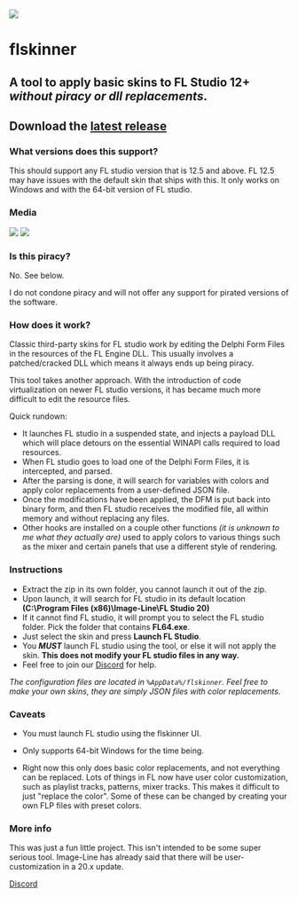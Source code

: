 # ![](https://i.imgur.com/3ivYF1X.png) 
# flskinner

## A tool to apply basic skins to FL Studio 12+ ***without piracy or dll replacements***.

## Download the [latest release](https://github.com/liquiad/flskinner/releases/latest/download/flskinner_x64_release.zip)

### What versions does this support?

This should support any FL studio version that is 12.5 and above.
FL 12.5 may have issues with the default skin that ships with this.
It only works on Windows and with the 64-bit version of FL studio.

### Media

![](https://i.imgur.com/m0pAfJC.png)
![](https://i.imgur.com/jMqjOli.png)

### Is this piracy?

No. See below.

I do not condone piracy and will not offer any support for pirated versions of the software.

### How does it work?

Classic third-party skins for FL studio work by editing the Delphi Form Files in the resources of the FL Engine DLL. This usually involves a patched/cracked DLL which means it always ends up being piracy.

This tool takes another approach. With the introduction of code virtualization on newer FL studio versions, it has became much more difficult to edit the resource files.

Quick rundown:

* It launches FL studio in a suspended state, and injects a payload DLL which will place detours on the essential WINAPI calls required to load resources.
* When FL studio goes to load one of the Delphi Form Files, it is intercepted, and parsed. 
* After the parsing is done, it will search for variables with colors and apply color replacements from a user-defined JSON file.
* Once the modifications have been applied, the DFM is put back into binary form, and then FL studio receives the modified file, all within memory and without replacing any files.
* Other hooks are installed on a couple other functions *(it is unknown to me what they actually are)* used to apply colors to various things such as the mixer and certain panels that use a different style of rendering.

### Instructions

* Extract the zip in its own folder, you cannot launch it out of the zip.
* Upon launch, it will search for FL studio in its default location **(C:\Program Files (x86)\Image-Line\FL Studio 20)**
* If it cannot find FL studio, it will prompt you to select the FL studio folder. Pick the folder that contains **FL64.exe**.
* Just select the skin and press **Launch FL Studio**.
* You ***MUST*** launch FL studio using the tool, or else it will not apply the skin. **This does not modify your FL studio files in any way.**
* Feel free to join our [Discord](https://discord.gg/QtVBJMe) for help.


*The configuration files are located in `%AppData%/flskinner`.
Feel free to make your own skins, they are simply JSON files with color replacements.*

### Caveats

* You must launch FL studio using the flskinner UI.

* Only supports 64-bit Windows for the time being.

* Right now this only does basic color replacements, and not everything can be replaced. Lots of things in FL now have user color customization, such as playlist tracks, patterns, mixer tracks. This makes it difficult to just "replace the color". Some of these can be changed by creating your own FLP files with preset colors.

### More info

This was just a fun little project. This isn't intended to be some super serious tool. Image-Line has already said that there will be user-customization in a 20.x update.

[Discord](https://discord.gg/QtVBJMe)
